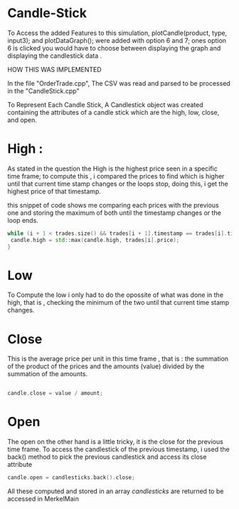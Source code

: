 # Candle-Stick


To Access the added Features to this simulation, plotCandle(product, type, input3); and plotDataGraph(); were added with option 6 and 7; ones option 6 is clicked you would have to choose between displaying the graph and displaying the candlestick data .


HOW THIS WAS IMPLEMENTED


In the file "OrderTrade.cpp", The CSV was read and parsed to be processed in the "CandleStick.cpp"


To Represent Each Candle Stick, A Candlestick object was created containing the attributes of a candle stick 
which are the high, low, close, and open.

# High :

As stated in the question the High is the highest price seen in a specific time frame; to compute this , i compared the prices to find which is higher until that current time stamp changes or the loops stop, doing this, i get the highest price of that timestamp.

this snippet of code shows me comparing each prices with the previous one and storing the maximum of both until the timestamp changes or the loop ends. 

```c++
while (i + 1 < trades.size() && trades[i + 1].timestamp == trades[i].timestamp) {
 candle.high = std::max(candle.high, trades[i].price);
}
```


# Low 

To Compute the low i only had to do the opossite of what was done in the high, that is , checking the minimum of the two until that current time stamp changes.


# Close 

This is the average price per unit in this time frame , that is : the summation of the product of the prices and the amounts (value) divided by the summation of the amounts.


```c++

candle.close = value / amount;

```

# Open

The open on the other hand is a little tricky, it is the close for the previous time frame. To access the candlestick of the previous timestamp, i used the back() method to pick the previous candlestick and access its close attribute

```c++
candle.open = candlesticks.back().close;

```

All these computed and stored in an array *candlesticks* are returned to be accessed in MerkelMain